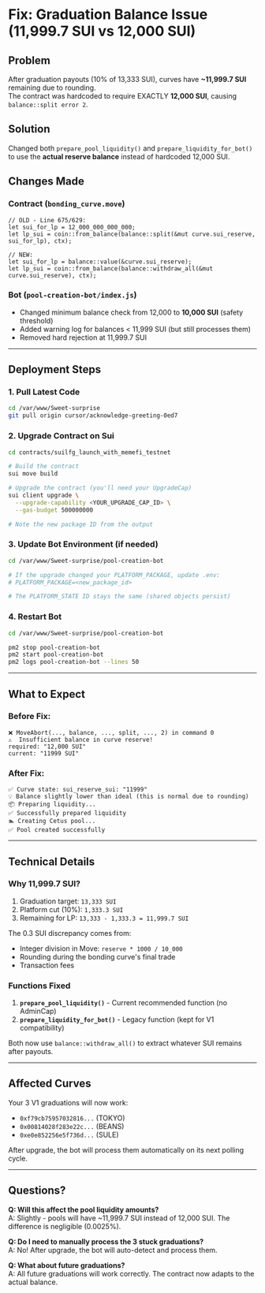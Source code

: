 # Fix: Graduation Balance Issue (11,999.7 SUI vs 12,000 SUI)

## Problem
After graduation payouts (10% of 13,333 SUI), curves have **~11,999.7 SUI** remaining due to rounding.  
The contract was hardcoded to require EXACTLY **12,000 SUI**, causing `balance::split error 2`.

## Solution
Changed both `prepare_pool_liquidity()` and `prepare_liquidity_for_bot()` to use the **actual reserve balance** instead of hardcoded 12,000 SUI.

## Changes Made

### Contract (`bonding_curve.move`)
```move
// OLD - Line 675/629:
let sui_for_lp = 12_000_000_000_000;
let lp_sui = coin::from_balance(balance::split(&mut curve.sui_reserve, sui_for_lp), ctx);

// NEW:
let sui_for_lp = balance::value(&curve.sui_reserve);
let lp_sui = coin::from_balance(balance::withdraw_all(&mut curve.sui_reserve), ctx);
```

### Bot (`pool-creation-bot/index.js`)
- Changed minimum balance check from 12,000 to **10,000 SUI** (safety threshold)
- Added warning log for balances < 11,999 SUI (but still processes them)
- Removed hard rejection at 11,999.7 SUI

---

## Deployment Steps

### 1. Pull Latest Code
```bash
cd /var/www/Sweet-surprise
git pull origin cursor/acknowledge-greeting-0ed7
```

### 2. Upgrade Contract on Sui
```bash
cd contracts/suilfg_launch_with_memefi_testnet

# Build the contract
sui move build

# Upgrade the contract (you'll need your UpgradeCap)
sui client upgrade \
  --upgrade-capability <YOUR_UPGRADE_CAP_ID> \
  --gas-budget 500000000

# Note the new package ID from the output
```

### 3. Update Bot Environment (if needed)
```bash
cd /var/www/Sweet-surprise/pool-creation-bot

# If the upgrade changed your PLATFORM_PACKAGE, update .env:
# PLATFORM_PACKAGE=<new_package_id>

# The PLATFORM_STATE ID stays the same (shared objects persist)
```

### 4. Restart Bot
```bash
cd /var/www/Sweet-surprise/pool-creation-bot

pm2 stop pool-creation-bot
pm2 start pool-creation-bot
pm2 logs pool-creation-bot --lines 50
```

---

## What to Expect

### Before Fix:
```
❌ MoveAbort(..., balance, ..., split, ..., 2) in command 0
⚠️  Insufficient balance in curve reserve!
required: "12,000 SUI"
current: "11999 SUI"
```

### After Fix:
```
✅ Curve state: sui_reserve_sui: "11999"
💡 Balance slightly lower than ideal (this is normal due to rounding)
📦 Preparing liquidity...
✅ Successfully prepared liquidity
🏊 Creating Cetus pool...
✅ Pool created successfully
```

---

## Technical Details

### Why 11,999.7 SUI?
1. Graduation target: `13,333 SUI`
2. Platform cut (10%): `1,333.3 SUI`
3. Remaining for LP: `13,333 - 1,333.3 = 11,999.7 SUI`

The 0.3 SUI discrepancy comes from:
- Integer division in Move: `reserve * 1000 / 10_000`
- Rounding during the bonding curve's final trade
- Transaction fees

### Functions Fixed
1. **`prepare_pool_liquidity()`** - Current recommended function (no AdminCap)
2. **`prepare_liquidity_for_bot()`** - Legacy function (kept for V1 compatibility)

Both now use `balance::withdraw_all()` to extract whatever SUI remains after payouts.

---

## Affected Curves

Your 3 V1 graduations will now work:
- `0xf79cb75957032816...` (TOKYO)
- `0x00814028f283e22c...` (BEANS)
- `0xe0e852256e5f736d...` (SULE)

After upgrade, the bot will process them automatically on its next polling cycle.

---

## Questions?

**Q: Will this affect the pool liquidity amounts?**  
A: Slightly - pools will have ~11,999.7 SUI instead of 12,000 SUI. The difference is negligible (0.0025%).

**Q: Do I need to manually process the 3 stuck graduations?**  
A: No! After upgrade, the bot will auto-detect and process them.

**Q: What about future graduations?**  
A: All future graduations will work correctly. The contract now adapts to the actual balance.
